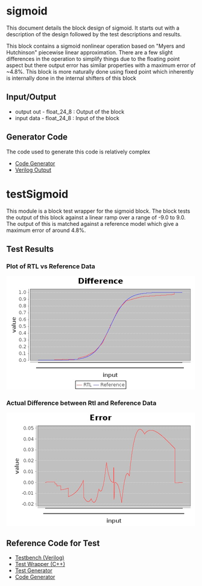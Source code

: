 
# sigmoid

This document details the block design of sigmoid. It starts out with a description of the design followed
by the test descriptions and results.


This block contains a sigmoid nonlinear operation based on "Myers and Hutchinson" piecewise linear approximation.
There are a few slight differences in the operation to simplify things due to the floating point aspect but
there output error has similar properties with a maximum error of ~4.8%. This block is more naturally done using
fixed point which inherently is internally done in the internal shifters of this block


## Input/Output
* output out      - float_24_8   : Output of the block
* input  data      - float_24_8    : Input of the block

## Generator Code

The code used to generate this code is relatively complex

* [Code Generator](../../../src/main/scala/com/simplifide/generate/blocks/neural//Sigmoid.scala)
* [Verilog Output](../design/sigmoid.v)



# testSigmoid


This module is a block test wrapper for the sigmoid block. The block tests the output of this block
against a linear ramp over a range of -9.0 to 9.0. The output of this is matched
against a reference model which give a maximum error of around 4.8%.

## Test Results

### Plot of RTL vs Reference Data

![Ref vs RTL](discrim.jpg)

### Actual Difference between Rtl and Reference Data
![RTL](discrime.jpg)

## Reference Code for Test
* [Testbench (Verilog)](../test/testSigmoid.v)
* [Test Wrapper (C++)](../test/testSigmoid.cpp)
* [Test Generator](../../../src/test/scala/com/simplifide/generate/neural//SigmoidTest.scala)
* [Code Generator](../../../src/main/scala/com/simplifide/generate/blocks/neural//Sigmoid.scala)



        


